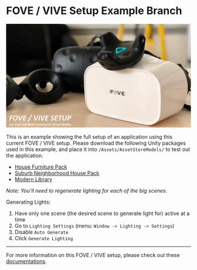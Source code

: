 # FOVE / VIVE Setup Example Branch

![Fove Vive Picture](/Documentations/Images/FoveVive.jpg)

This is an example showing the full setup of an application using this
current FOVE / VIVE setup. Please download the following Unity packages
used in this example, and place it into `/Assets/AssetStoreModels/` to test
out the application.

* [House Furniture Pack](https://assetstore.unity.com/packages/3d/props/house-furniture-pack-88646)
* [Suburb Neighborhood House Pack](https://assetstore.unity.com/packages/3d/environments/urban/suburb-neighborhood-house-pack-modular-72712)
* [Modern Library](https://assetstore.unity.com/packages/3d/props/interior/modern-library-51829)

*Note: You'll need to regenerate lighting for each of the big scenes.*

Generating Lights:

1. Have only one scene (the desired scene to generate light for) active at a time
1. Go to `Lighting Settings` (menu: `Window -> Lighting -> Settings`)
1. Disable `Auto Generate`
1. Click `Generate Lighting`

* * *

For more information on this FOVE / VIVE setup, please check out these
[documentations](/Documentations/FoveViveSetup.md).
